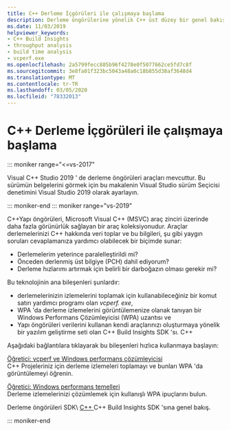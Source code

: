 ```yaml
---
title: C++ Derleme İçgörüleri ile çalışmaya başlama
description: Derleme öngörülerine yönelik C++ üst düzey bir genel bakış.
ms.date: 11/03/2019
helpviewer_keywords:
- C++ Build Insights
- throughput analysis
- build time analysis
- vcperf.exe
ms.openlocfilehash: 2a5799fecc885b96f4278e0f5077662ce5fd7c8f
ms.sourcegitcommit: 3e8fa01f323bc5043a48a0c18b855d38af3648d4
ms.translationtype: MT
ms.contentlocale: tr-TR
ms.lasthandoff: 03/05/2020
ms.locfileid: "78332013"
---
```

# <a name="get-started-with-c-build-insights"></a>C++ Derleme İçgörüleri ile çalışmaya başlama

::: moniker range="<=vs-2017"

Visual C++ Studio 2019 ' de derleme öngörüleri araçları mevcuttur. Bu sürümün belgelerini görmek için bu makalenin Visual Studio sürüm Seçicisi denetimini Visual Studio 2019 olarak ayarlayın.

::: moniker-end
::: moniker range="vs-2019"

C++Yapı öngörüleri, Microsoft Visual C++ (MSVC) araç zinciri üzerinde daha fazla görünürlük sağlayan bir araç koleksiyonudur. Araçlar derlemelerinizi C++ hakkında veri toplar ve bu bilgileri, şu gibi yaygın soruları cevaplamanıza yardımcı olabilecek bir biçimde sunar:

- Derlemelerim yeterince paralelleştirildi mi?
- Önceden derlenmiş üst bilgiye (PCH) dahil ediyorum?
- Derleme hızlarımı artırmak için belirli bir darboğazın olması gerekir mi?

Bu teknolojinin ana bileşenleri şunlardır:

- derlemelerinizin izlemelerini toplamak için kullanabileceğiniz bir komut satırı yardımcı programı olan *vcperf. exe*,
- WPA 'da derleme izlemelerini görüntülemenize olanak tanıyan bir Windows Performans Çözümleyicisi (WPA) uzantısı ve
- Yapı öngörüleri verilerini kullanan kendi araçlarınızı oluşturmaya yönelik bir yazılım geliştirme seti olan C++ Build Insights SDK 'sı. C++

Aşağıdaki bağlantılara tıklayarak bu bileşenleri hızlıca kullanmaya başlayın:

[Öğretici: vcperf ve Windows performans çözümleyicisi](tutorials/vcperf-and-wpa.md)\
C++ Projeleriniz için derleme izlemeleri toplamayı ve bunları WPA 'da görüntülemeyi öğrenin.

[Öğretici: Windows performans temelleri](tutorials/wpa-basics.md)\
Derleme izlemelerinizi çözümlemek için kullanışlı WPA ipuçlarını bulun.

Derleme öngörüleri SDK\ [ C++ ](reference/sdk/overview.md)
C++ Build Insights SDK 'sına genel bakış.

::: moniker-end
